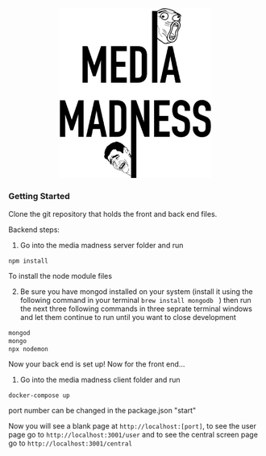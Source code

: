 <div align="center"><img width="300px" src="./client/src/img/MM-logo.png"/></div>

### Getting Started

Clone the git repository that holds the front and back end files.

Backend steps:

1) Go into the media madness server folder and run

```
npm install
```

To install the node module files

2) Be sure you have mongod installed on your system (install it using the following command in your terminal `brew install mongodb ` ) then run the next three following commands in three seprate terminal windows and let them continue to run until you want to close development

```
mongod
mongo
npx nodemon
```

Now your back end is set up! Now for the front end...

1) Go into the media madness client folder and run 

````
docker-compose up
````

port number can be changed in the package.json "start"

Now you will see a blank page at `http://localhost:[port]`, to see the user page go to `http://localhost:3001/user` and to see the central screen page go to `http://localhost:3001/central`